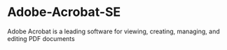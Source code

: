 # Adobe-Acrobat-SE
Adobe Acrobat is a leading software for viewing, creating, managing, and editing PDF documents
